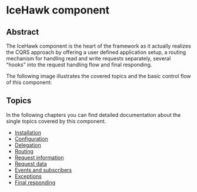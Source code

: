 # IceHawk component

## Abstract

The IceHawk component is the heart of the framework as it actually realizes the CQRS approach by offering
a user defined application setup, a routing mechanism for handling read and write requests separately, several "hooks" 
into the request handling flow and final responding.
 
The following image illustrates the covered topics and the basic control flow of this component:

## Topics

In the following chapters you can find detailed documentation about the single topics covered by this component.

* [Installation](/docs/icehawk/installation.html)
* [Configuration](/docs/icehawk/configuration.html)
* [Delegation](/docs/icehawk/configuration.html)
* [Routing](/docs/icehawk/routing.html)
* [Request information](/docs/icehawk/request-information.html)
* [Request data](/docs/icehawk/request-data.html)
* [Events and subscribers](/docs/icehawk/events-and-subscribers.html)
* [Exceptions](/docs/icehawk/exceptions.html)
* [Final responding](/docs/icehawk/final-responding.html)

